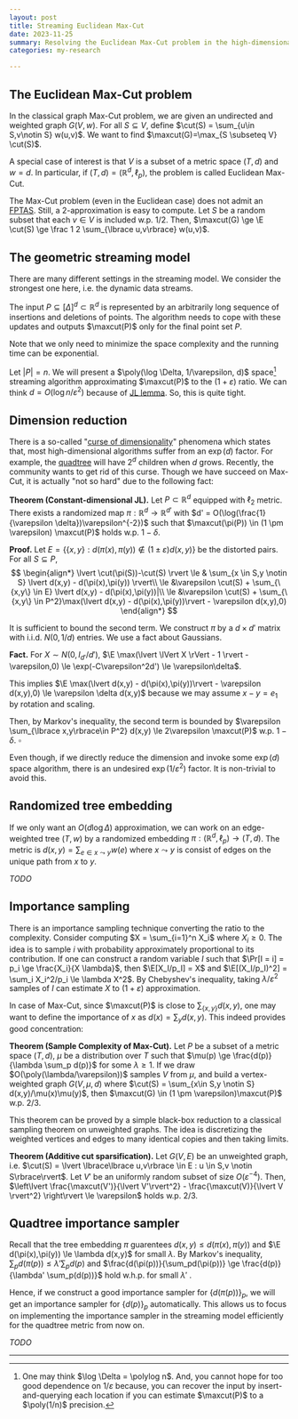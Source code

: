 ```yaml
---
layout: post
title: Streaming Euclidean Max-Cut
date: 2023-11-25
summary: Resolving the Euclidean Max-Cut problem in the high-dimensional regime and streaming model
categories: my-research

---
```


<span style="display: none;">
$$
\DeclareMathOperator{\cut}{\text{cut}}
\DeclareMathOperator{\maxcut}{\text{Max-Cut}}
\DeclareMathOperator{\E}{\mathbb{E}}
\DeclareMathOperator{\poly}{\mathrm{poly}}
\DeclareMathOperator{\polylog}{\poly \log}
$$
</span>

## The Euclidean Max-Cut problem

In the classical graph Max-Cut problem, we are given an undirected and weighted graph $G(V,w)$. For all $S \subseteq V$, define $\cut(S) = \sum_{u\in S,v\notin S} w(u,v)$. We want to find $\maxcut(G)=\max_{S \subseteq V} \cut(S)$.

A special case of interest is that $V$ is a subset of a metric space $(T,d)$ and $w=d$.  In particular, if $(T,d) = (\mathbb R^d,\ell_p)$, the problem is called Euclidean Max-Cut.

The Max-Cut problem (even in the Euclidean case) does not admit an [FPTAS](https://en.wikipedia.org/wiki/Fully_polynomial-time_approximation_scheme). Still, a 2-approximation is easy to compute. Let $S$ be a random subset that each $v \in V$ is included w.p. $1/2$. Then, $\maxcut(G) \ge \E \cut(S) \ge \frac 1 2 \sum_{\lbrace u,v\rbrace} w(u,v)$.

## The geometric streaming model

There are many different settings in the streaming model. We consider the strongest one here, i.e. the dynamic data streams.

The input $P \subseteq [\Delta]^d \subset \mathbb R^d$ is represented by an arbitrarily long sequence of insertions and deletions of points. The algorithm needs to cope with these updates and outputs $\maxcut(P)$ only for the final point set $P$.

Note that we only need to minimize the space complexity and the running time can be exponential.

Let $\lvert P\rvert = n$. We will present a $\poly(\log \Delta, 1/\varepsilon, d)$ space[^1] streaming algorithm approximating $\maxcut(P)$ to the $(1+\varepsilon)$ ratio. We can think $d = O(\log n / \varepsilon^2)$ because of [JL lemma](https://en.wikipedia.org/wiki/Johnson%E2%80%93Lindenstrauss_lemma).  So, this is quite tight.

## Dimension reduction

There is a so-called "[curse of dimensionality](https://en.wikipedia.org/wiki/Curse_of_dimensionality)" phenomena which states that, most high-dimensional algorithms suffer from an $\exp(d)$ factor. For example, the [quadtree](https://en.wikipedia.org/wiki/Quadtree) will have $2^d$ children when $d$ grows. Recently, the community wants to get rid of this curse. Though we have succeed on Max-Cut, it is actually "not so hard" due to the following fact:

**Theorem (Constant-dimensional JL).** Let $P \subset \mathbb R^d$ equipped with $\ell_2$ metric. There exists a randomized map $\pi : \mathbb R^d \to \mathbb R^{d'}$ with $d' = O(\log(\frac{1}{\varepsilon \delta})\varepsilon^{-2})$ such that $\maxcut(\pi(P)) \in (1 \pm \varepsilon) \maxcut(P)$ holds w.p. $1-\delta$.

**Proof.** Let $E = \lbrace \lbrace x,y\rbrace:d(\pi(x),\pi(y)) \notin (1 \pm \varepsilon)d(x,y) \rbrace$ be the distorted pairs. For all $S \subseteq P$,
$$
\begin{align*}
\lvert \cut(\pi(S))-\cut(S) \rvert \le & \sum_{x \in S,y \notin S} \lvert d(x,y) - d(\pi(x),\pi(y)) \rvert\\
			  \le &\varepsilon \cut(S) + \sum_{\{x,y\} \in E} \lvert d(x,y) - d(\pi(x),\pi(y))|\\
			  \le &\varepsilon \cut(S) + \sum_{\{x,y\} \in P^2}\max(\lvert d(x,y) - d(\pi(x),\pi(y))\rvert - \varepsilon d(x,y),0)
\end{align*}
$$


It is sufficient to bound the second term. We construct $\pi$ by a $d\times d'$ matrix with i.i.d. $N(0,1/d)$ entries. We use a fact about Gaussians.

**Fact.** For $X \sim N(0,I_{d'}/{d'})$, $\E \max(\lvert \lVert X \rVert - 1 \rvert - \varepsilon,0) \le \exp(-C\varepsilon^2d') \le \varepsilon\delta$.

This implies $\E \max(\lvert d(x,y) - d(\pi(x),\pi(y))\rvert - \varepsilon d(x,y),0) \le \varepsilon \delta d(x,y)$ because we may assume $x - y = e_1$ by rotation and scaling.

Then, by Markov's inequality, the second term is bounded by $\varepsilon \sum_{\lbrace x,y\rbrace\in P^2} d(x,y) \le 2\varepsilon \maxcut(P)$ w.p. $1-\delta$. $\square$

Even though, if we directly reduce the dimension and invoke some $\exp(d)$ space algorithm, there is an undesired $\exp(1/\varepsilon^2)$ factor. It is non-trivial to avoid this.

## Randomized tree embedding

If we only want an $O(d \log \Delta)$ approximation, we can work on an edge-weighted tree $(T,w)$ by a randomized embedding $\pi : (\mathbb R^d,\ell_p) \to (T,d)$. The metric is $d(x,y)=\sum_{e\in x \leadsto y} w(e)$ where $x \leadsto y$ is consist of edges on the unique path from $x$ to $y$.

*TODO*

## Importance sampling

There is an importance sampling technique converting the ratio to the complexity. Consider computing $X = \sum_{i=1}^n X_i$ where $X_i \ge 0$. The idea is to sample $i$ with probability approximately proportional to its contribution. If one can construct a random variable $I$ such that $\Pr[I = i] = p_i \ge \frac{X_i}{X \lambda}$, then $\E[X_I/p_I] = X$ and $\E[(X_I/p_I)^2] = \sum_i X_i^2/p_i \le \lambda X^2$. By Chebyshev's inequality, taking $\lambda/\varepsilon^2$ samples of $I$ can estimate $X$ to $(1+\varepsilon)$ approximation.

In case of Max-Cut, since $\maxcut(P)$ is close to $\sum_{\lbrace x,y\rbrace} d(x,y)$, one may want to define the importance of $x$ as $d(x)=\sum_{y} d(x,y)$. This indeed provides good concentration:

**Theorem (Sample Complexity of Max-Cut).**  Let $P$ be a subset of a metric space $(T,d)$, $\mu$ be a distribution over $T$ such that $\mu(p) \ge \frac{d(p)}{\lambda \sum_p d(p)}$ for some $\lambda \ge 1$. If we draw $O(\poly(\lambda/\varepsilon))$ samples $V$ from $\mu$, and build a vertex-weighted graph $G(V,\mu,d)$ where $\cut(S) = \sum_{x\in S,y \notin S} d(x,y)/\mu(x)\mu(y)$, then $\maxcut(G) \in (1 \pm \varepsilon)\maxcut(P)$ w.p. $2/3$.

This theorem can be proved by a simple black-box reduction to a classical sampling theorem on unweighted graphs. The idea is discretizing the weighted vertices and edges to many identical copies and then taking limits.

**Theorem (Additive cut sparsification).** Let $G(V,E)$ be an unweighted graph, i.e. $\cut(S) = \lvert \lbrace\lbrace u,v\rbrace \in E : u \in S,v \notin S\rbrace\rvert$. Let $V'$ be an uniformly random subset of size $O(\varepsilon^{-4})$. Then, $\left\lvert \frac{\maxcut(V')}{\lvert V'\rvert^2} - \frac{\maxcut(V)}{\lvert V \rvert^2} \right\rvert \le \varepsilon$ holds w.p. $2/3$.

## Quadtree importance sampler

Recall that the tree embedding $\pi$ guarentees $d(x,y) \le d(\pi(x),\pi(y))$ and $\E d(\pi(x),\pi(y)) \le \lambda d(x,y)$ for small $\lambda$. By Markov's inequality, $\sum_p d(\pi(p)) \le \lambda' \sum_p d(p)$ and $\frac{d(\pi(p))}{\sum_pd(\pi(p))} \ge \frac{d(p)}{\lambda' \sum_p(d(p))}$ hold w.h.p. for small $\lambda'$ .

Hence, if we construct a good importance sampler for $\{d(\pi(p))\}_p$, we will get an importance sampler for $\{d(p)\}_p$ automatically. This allows us to focus on implementing the importance sampler in the streaming model efficiently for the quadtree metric from now on.

*TODO*

---

[^1]: One may think $\log \Delta = \polylog n$. And, you cannot hope for too good dependence on $1/\varepsilon$ because, you can recover the input by insert-and-querying each location if you can estimate $\maxcut(P)$ to a $\poly(1/n)$ precision.

